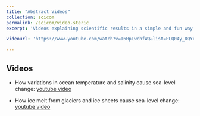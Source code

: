 ```yaml
---
title: "Abstract Videos"
collection: scicom
permalink: /scicom/video-steric
excerpt: 'Videos explaining scientific results in a simple and fun way.'

videourl: 'https://www.youtube.com/watch?v=I6HpLwchfWQ&list=PLQ04y_DQYrP8gMjPNN-9CsubYDbSGqfCN&ab_channel=carolinamachadolimadecamargo'

---
```


## Videos

* How variations in ocean temperature and salinity cause sea-level change: [youtube video](https://www.youtube.com/watch?v=Uh-GN9QznFI&t=1s&ab_channel=carolinamachadolimadecamargo)

* How ice melt from glaciers and ice sheets cause sea-level change: [youtube video](https://www.youtube.com/watch?v=I6HpLwchfWQ&ab_channel=carolinamachadolimadecamargo)


